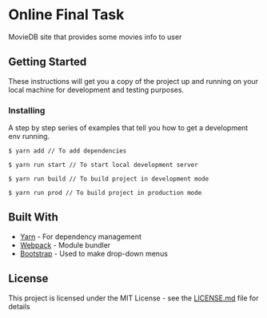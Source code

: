 # Online Final Task

MovieDB site that provides some movies info to user

## Getting Started

These instructions will get you a copy of the project up and running on your local machine for development and testing purposes.

### Installing

A step by step series of examples that tell you how to get a development env running.
```
$ yarn add // To add dependencies 
```

```
$ yarn run start // To start local development server 
```

```
$ yarn run build // To build project in development mode
```

```
$ yarn run prod // To build project in production mode
```

## Built With

* [Yarn](https://yarnpkg.com/lang/en/) - For dependency management
* [Webpack](https://webpack.js.org/) - Module bundler
* [Bootstrap](https://getbootstrap.com/) - Used to make drop-down menus

## License

This project is licensed under the MIT License - see the [LICENSE.md](LICENSE.md) file for details
